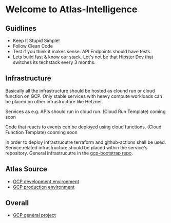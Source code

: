 # Welcome to Atlas-Intelligence

## Guidlines

- Keep It Stupid Simple!
- Follow Clean Code
- Test if you think it makes sense. API Endpoints should have tests.
- Lets build fast & know our stack. Let's not be that Hipster Dev that switches its techstack every 3 months.

## Infrastructure

Basically all the infrastructure should be hosted as clound run or cloud function on GCP. Only stable services with heavy compute workloads can be placed on other infrastructure like Hetzner.

Services as e.g. APIs should run in cloud run. (Cloud Run Template) coming soon

Code that reacts to events can be deployed using cloud functions. (Cloud Function Template) cooming soon

In order to deploy infrastrucutre terraform and github-actions shall be used. Service related infrastructure should be placed within the service's repository. General infrastrucutre in the [gcp-bootstrap repo](https://github.com/AtlasIntelligence/gcp-bootstrap).

## Atlas Source

- [GCP development environment](https://console.cloud.google.com/welcome?project=dev-source-atlas)
- [GCP production environment](https://console.cloud.google.com/welcome?project=prod-source-atlas)

## Overall
- [GCP general project](https://console.cloud.google.com/welcome?project=atlassource)
